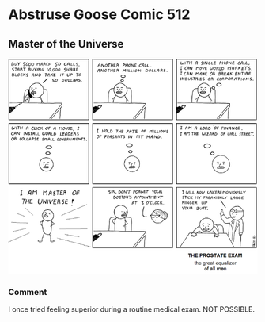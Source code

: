 # Abstruse Goose Comic 512
## Master of the Universe

![image](i_prefer_women_doctors_with_small_fingers.png)
### Comment
I once tried feeling superior during a routine medical exam.  NOT POSSIBLE.
